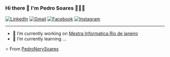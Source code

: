 ### Hi there 👋 I'm Pedro Soares 👨🏾‍💻

[![LinkedIn](https://img.shields.io/badge/-LINKEDIN-0077B5?style=for-the-badge&logo=linkedin&logoColor=white)](https://www.linkedin.com/in/pedro-nery-8831901b1/)
[![Gmail](https://img.shields.io/badge/-GMAIL-D14836?style=for-the-badge&logo=gmail&logoColor=white)](mailto:pedrohnery@gmail.com)
[![Facebook](https://img.shields.io/badge/facebook-%231877F2.svg?&style=for-the-badge&logo=facebook&logoColor=white)](https://www.facebook.com/pedro.nery.18)
[![Instagram](https://img.shields.io/badge/instagram-%23E4405F.svg?&style=for-the-badge&logo=instagram&logoColor=white)](https://www.instagram.com/nery.pedro/)

---


- 🔭 I’m currently working on <a href="http://www.mestrainfo.com.br/site/" target="_blank">Mestra Informatica,Rio de janeiro</a>
- 🌱 I’m currently learning ...






⭐️ From [PedroNerySoares](https://github.com/PedroNerySoares)
